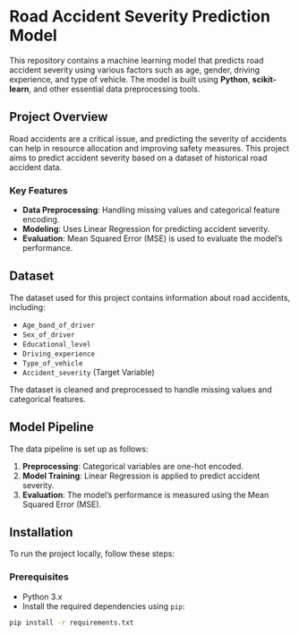 # Road Accident Severity Prediction Model

This repository contains a machine learning model that predicts road accident severity using various factors such as age, gender, driving experience, and type of vehicle. The model is built using **Python**, **scikit-learn**, and other essential data preprocessing tools.

## Project Overview

Road accidents are a critical issue, and predicting the severity of accidents can help in resource allocation and improving safety measures. This project aims to predict accident severity based on a dataset of historical road accident data.

### Key Features
- **Data Preprocessing**: Handling missing values and categorical feature encoding.
- **Modeling**: Uses Linear Regression for predicting accident severity.
- **Evaluation**: Mean Squared Error (MSE) is used to evaluate the model’s performance.
  
## Dataset

The dataset used for this project contains information about road accidents, including:
- `Age_band_of_driver`
- `Sex_of_driver`
- `Educational_level`
- `Driving_experience`
- `Type_of_vehicle`
- `Accident_severity` (Target Variable)

The dataset is cleaned and preprocessed to handle missing values and categorical features.

## Model Pipeline

The data pipeline is set up as follows:
1. **Preprocessing**: Categorical variables are one-hot encoded.
2. **Model Training**: Linear Regression is applied to predict accident severity.
3. **Evaluation**: The model’s performance is measured using the Mean Squared Error (MSE).

## Installation

To run the project locally, follow these steps:

### Prerequisites

- Python 3.x
- Install the required dependencies using `pip`:

```bash
pip install -r requirements.txt
